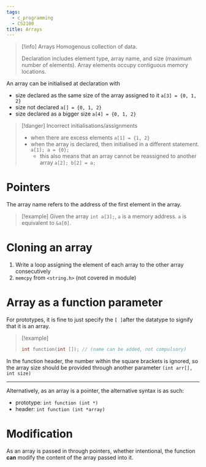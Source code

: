 ```yaml
---
tags:
  - c_programming
  - CS2100
title: Arrays
---
```

> [!info] Arrays
> Homogenous collection of data.
> 
> Declaration includes element type, array name, and size (maximum number of elements). Array elements occupy contiguous memory locations.

An array can be initialised at declaration with
- size declared as the same size of the array assigned to it `a[3] = {0, 1, 2}`
- size not declared `a[] = {0, 1, 2}`
- size declared as a bigger size `a[4] = {0, 1, 2}`

> [!danger] Incorrect initialisations/assignments
> - when there are excess elements `a[1] = {1, 2}`
> - when the array is declared, then initialised in a different statement. `a[1]; a = {0};`
> 	- this also means that an array cannot be reassigned to another array `a[2]; b[2] = a;`

# Pointers

The array name refers to the address of the first element in the array. 

> [!example] 
> Given the array `int a[3];`, `a` is a memory address. `a` is equivalent to `&a[0]`. 

# Cloning an array

1. Write a loop assigning the element of each array to the other array consecutively
2. `memcpy` from `<string.h>` (not covered in module)

# Array as a function parameter

For prototypes, it is fine to just specify the `[ ]`after the datatype to signify that it is an array.

> [!example]
> ```C
> int function(int []); // (name can be added, not compulsory)
> ```

In the function header, the number within the square brackets is ignored, so the array size should be provided through another parameter `(int arr[], int size)`

---

Alternatively, as an array is a pointer, the alternative syntax is as such:
- prototype: `int function (int *)`
- header: `int function (int *array)`

# Modification

As an array is passed in through pointers, whether intentional, the function **can** modify the content of the array passed into it.

